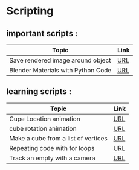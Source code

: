 # Scripting

## important scripts : 

| Topic | Link |
|-------|------|
| Save rendered image around object | [URL](./ImportantCode/renderImageAroundObject.py) |
| Blender Materials with Python Code | [URL](./ImportantCode/BlenderMaterials.py) |



## learning scripts : 

| Topic | Link |
|-------|------|
| Cupe Location animation | [URL](./Code/location.py) |
| cube rotation animation | [URL](./Code/rotation.py) |
| Make a cube from a list of vertices | [URL](./Code/makeCube.py) |
| Repeating code with for loops | [URL](./Code/repeatingCode.py) |
| Track an empty with a camera | [URL](./Code/cameraTrackEmpty.py) |




